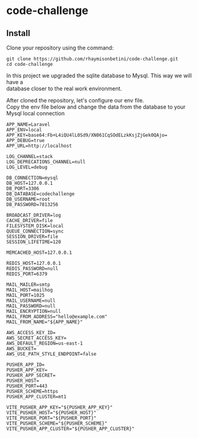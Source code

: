 # code-challenge

## Install

Clone your repository using the command: <br/>
```
git clone https://github.com/rhaymisonbetini/code-challenge.git
cd code-challenge
```
In this project we upgraded the sqlite database to Mysql. This way we will have a <br/> 
database closer to the real work environment. <br/>

After cloned the repository, let's configure our env file. <br/>
Copy the env file below and change the data from the database to your Mysql local connection<br/>
```
APP_NAME=Laravel
APP_ENV=local
APP_KEY=base64:Fb+L4iQU4lL0Sd9/XN061CqSOdELzkKsjZjGek0QAjo=
APP_DEBUG=true
APP_URL=http://localhost

LOG_CHANNEL=stack
LOG_DEPRECATIONS_CHANNEL=null
LOG_LEVEL=debug

DB_CONNECTION=mysql
DB_HOST=127.0.0.1
DB_PORT=3306
DB_DATABASE=codechallenge
DB_USERNAME=root
DB_PASSWORD=7813256

BROADCAST_DRIVER=log
CACHE_DRIVER=file
FILESYSTEM_DISK=local
QUEUE_CONNECTION=sync
SESSION_DRIVER=file
SESSION_LIFETIME=120

MEMCACHED_HOST=127.0.0.1

REDIS_HOST=127.0.0.1
REDIS_PASSWORD=null
REDIS_PORT=6379

MAIL_MAILER=smtp
MAIL_HOST=mailhog
MAIL_PORT=1025
MAIL_USERNAME=null
MAIL_PASSWORD=null
MAIL_ENCRYPTION=null
MAIL_FROM_ADDRESS="hello@example.com"
MAIL_FROM_NAME="${APP_NAME}"

AWS_ACCESS_KEY_ID=
AWS_SECRET_ACCESS_KEY=
AWS_DEFAULT_REGION=us-east-1
AWS_BUCKET=
AWS_USE_PATH_STYLE_ENDPOINT=false

PUSHER_APP_ID=
PUSHER_APP_KEY=
PUSHER_APP_SECRET=
PUSHER_HOST=
PUSHER_PORT=443
PUSHER_SCHEME=https
PUSHER_APP_CLUSTER=mt1

VITE_PUSHER_APP_KEY="${PUSHER_APP_KEY}"
VITE_PUSHER_HOST="${PUSHER_HOST}"
VITE_PUSHER_PORT="${PUSHER_PORT}"
VITE_PUSHER_SCHEME="${PUSHER_SCHEME}"
VITE_PUSHER_APP_CLUSTER="${PUSHER_APP_CLUSTER}"

```

